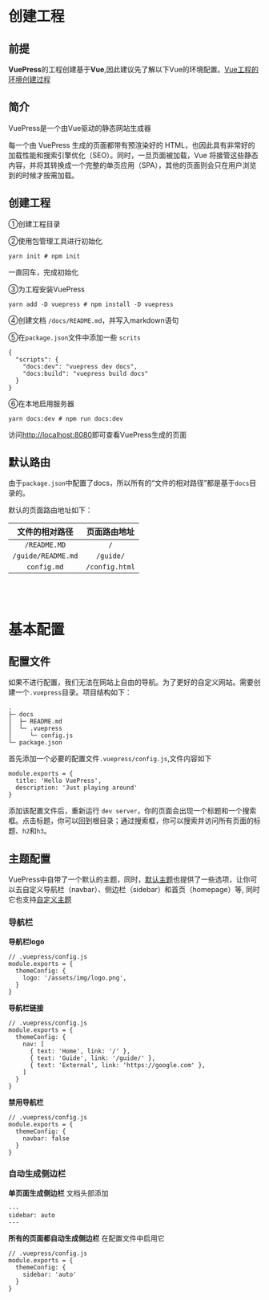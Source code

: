 # 创建工程

## 前提
**VuePress**的工程创建基于**Vue**,因此建议先了解以下Vue的环境配置。[Vue工程的环境创建过程](https://cn.vuejs.org/v2/guide/)

## 简介
VuePress是一个由Vue驱动的静态网站生成器

每一个由 VuePress 生成的页面都带有预渲染好的 HTML，也因此具有非常好的加载性能和搜索引擎优化（SEO）。同时，一旦页面被加载，Vue 将接管这些静态内容，并将其转换成一个完整的单页应用（SPA），其他的页面则会只在用户浏览到的时候才按需加载。

## 创建工程

①创建工程目录

②使用包管理工具进行初始化
```
yarn init # npm init
```
一直回车，完成初始化

③为工程安装VuePress
```
yarn add -D vuepress # npm install -D vuepress
```

④创建文档 `/docs/README.md`，并写入markdown语句

⑤在`package.json`文件中添加一些 `scrits`
```
{
  "scripts": {
    "docs:dev": "vuepress dev docs",
    "docs:build": "vuepress build docs"
  }
}
```
⑥在本地启用服务器
```
yarn docs:dev # npm run docs:dev
```
访问[http://localhost:8080](http://localhost:8080)即可查看VuePress生成的页面

## 默认路由
由于`package.json`中配置了docs，所以所有的“文件的相对路径”都是基于`docs`目录的。

默认的页面路由地址如下：

|文件的相对路径|页面路由地址|
|:----:|:----:|
|`/README.MD`|`/`|
|`/guide/README.md`|`/guide/`|
|`config.md`|`/config.html`|

<br/>
<br/>

# 基本配置
## 配置文件
如果不进行配置，我们无法在网站上自由的导航。为了更好的自定义网站。需要创建一个`.vuepress`目录。项目结构如下：
```
.
├─ docs
│  ├─ README.md
│  └─ .vuepress
│     └─ config.js
└─ package.json
```

首先添加一个必要的配置文件`.vuepress/config.js`,文件内容如下
```
module.exports = {
  title: 'Hello VuePress',
  description: 'Just playing around'
}
```
添加该配置文件后，重新运行 `dev server`，你的页面会出现一个标题和一个搜索框。点击标题，你可以回到根目录；通过搜索框，你可以搜索并访问所有页面的标题、`h2`和`h3`。


## 主题配置
VuePress中自带了一个默认的主题，同时，[默认主题](https://www.vuepress.cn/theme/default-theme-config.html)也提供了一些选项，让你可以去自定义导航栏（navbar）、侧边栏（sidebar）和首页（homepage）等,
同时它也支持[自定义主题](https://www.vuepress.cn/theme/)

### 导航栏
**导航栏logo**
```
// .vuepress/config.js
module.exports = {
  themeConfig: {
    logo: '/assets/img/logo.png',
  }
}
```
**导航栏链接**
```
// .vuepress/config.js
module.exports = {
  themeConfig: {
    nav: [
      { text: 'Home', link: '/' },
      { text: 'Guide', link: '/guide/' },
      { text: 'External', link: 'https://google.com' },
    ]
  }
}
```
**禁用导航栏**
```
// .vuepress/config.js
module.exports = {
  themeConfig: {
    navbar: false
  }
}
```



### 自动生成侧边栏
**单页面生成侧边栏**
文档头部添加
```
---
sidebar: auto
---
```

**所有的页面都自动生成侧边栏**
在配置文件中启用它
```
// .vuepress/config.js
module.exports = {
  themeConfig: {
    sidebar: 'auto'
  }
}
```
